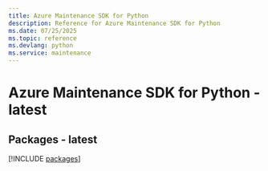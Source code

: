 ```yaml
---
title: Azure Maintenance SDK for Python
description: Reference for Azure Maintenance SDK for Python
ms.date: 07/25/2025
ms.topic: reference
ms.devlang: python
ms.service: maintenance
---
```

# Azure Maintenance SDK for Python - latest
## Packages - latest
[!INCLUDE [packages](maintenance-index.md)]
